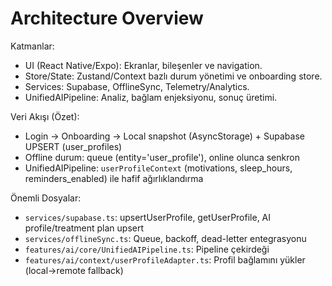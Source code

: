 # Architecture Overview

Katmanlar:
- UI (React Native/Expo): Ekranlar, bileşenler ve navigation.
- Store/State: Zustand/Context bazlı durum yönetimi ve onboarding store.
- Services: Supabase, OfflineSync, Telemetry/Analytics.
- UnifiedAIPipeline: Analiz, bağlam enjeksiyonu, sonuç üretimi.

Veri Akışı (Özet):
- Login → Onboarding → Local snapshot (AsyncStorage) + Supabase UPSERT (user_profiles)
- Offline durum: queue (entity='user_profile'), online olunca senkron
- UnifiedAIPipeline: `userProfileContext` (motivations, sleep_hours, reminders_enabled) ile hafif ağırlıklandırma

Önemli Dosyalar:
- `services/supabase.ts`: upsertUserProfile, getUserProfile, AI profile/treatment plan upsert
- `services/offlineSync.ts`: Queue, backoff, dead-letter entegrasyonu
- `features/ai/core/UnifiedAIPipeline.ts`: Pipeline çekirdeği
- `features/ai/context/userProfileAdapter.ts`: Profil bağlamını yükler (local→remote fallback)
